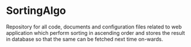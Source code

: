 # SortingAlgo
Repository for all code, documents and configuration files related to web application which perform sorting in ascending order and stores the result in database so that the same can be fetched next time on-wards.
